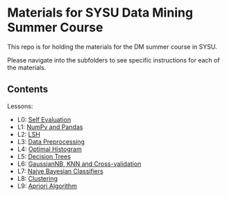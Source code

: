 Materials for SYSU Data Mining Summer Course
============================================

This repo is for holding the materials for the DM summer course in SYSU.

Please navigate into the subfolders to see specific instructions for each of the materials.


Contents
--------

Lessons:
* L0: [Self Evaluation](0.self-evaluation)
* L1: [NumPy and Pandas](1.tools)
* L2: [LSH](2.lsh)
* L3: [Data Preprocessing](3.preprocessing)
* L4: [Optimal Histogram](4.optimal-histogram)
* L5: [Decision Trees](5.decision-tree)
* L6: [GaussianNB, KNN and Cross-validation](6.gaussiannb-knn-cv)
* L7: [Naive Bayesian Classifiers](7.naive-bayesian-classifiers)
* L8: [Clustering](8.clustering)
* L9: [Apriori Algorithm](9.apriori)

